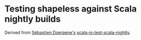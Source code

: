 # Testing shapeless against Scala nightly builds

Derived from [Sébastien Doeraene's](https://github.com/sjrd) [scala-js-test-scala-nightly](https://github.com/scala-js/scala-js-test-scala-nightly).
